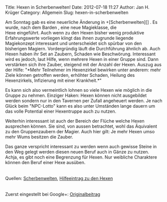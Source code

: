 Title: Hexen in Scherbenwelten!
Date: 2012-07-18 11:27
Author: Jan H. Krüger
Category: Allgemein
Slug: hexen-in-scherbenwelten

<span>  
</span>  
<span><span>Am Sonntag gab es eine neuerliche Änderung
in </span><span>+</span>[Scherbenwelten][] <span>. Es wurde, nach dem
Barden</span><span> , eine neue Magieklasse, die
Hexe</span><span> eingeführt. </span></span><span>Auch wenn zu den Hexen
bisher wenig produktive Erfahrungswerte vorliegen klingt das ihnen
zugrunde liegende Magiekonzept interessant und unterscheidet sich
spürbar von den bisherigen Magiern.</span>  
<span>  
<span>Vordergründig läuft die Durchführung ähnlich ab. Auch Hexen haben
ihr Set an Zaubern, Schaden wie Beschwörung. Interessant wird es jedoch,
laut Hilfe, wenn mehrere Hexen in einer Gruppe sind. Dann verstärken
sich ihre Zauber, steigend mit der Anzahl der Hexen.</span>  
<span>Auszug aus der Hilfe: "*Mehr Teilnehmer im Hexenzirkel bewirken
unter anderem: mehr Ziele können getroffen werden, erhöhter Schaden,
Heilung des Hexenzirkels, Infizierung mit einer Krankheit.*"</span>  
  
<span>Es kann sich also vermeintlich lohnen so viele Hexen wie möglich
in die Gruppe zu nehmen. Einziger Haken: Hexen können nicht ausgebildet
werden sondern nur in den Tavernen per Zufall angeheuert werden. Je nach
Glück beim "NPC-Lotto" kann es also unter Umständen lange dauern um das
volle Potential einer Hexentruppe auch zu nutzen.</span>  
  
<span>Weiterhin interessant ist auch der Bereich der Flüche welche Hexen
ausprechen können. Sie sind, von aussen betrachtet, wohl das Äquivalent
zu den Gruppenzaubern der Magier. Auch hier gilt: Je mehr Hexen umso
mehr Wums besitzen die Zauber.</span>  
  
<span>Das ganze verspricht interessant zu werden wenn auch gewisse
Steine in den Weg gelegt werden diesen neuen Beruf auch in Gänze zu
nutzen.</span>  
<span>Achja, es gibt noch eine Begrenzung für Hexen. Nur weibliche
Charaktere können den Beruf einer Hexe ausüben.</span> </span>  
<span><span>  
</span></span>  
<span>Quellen: [Scherbenwelten][1], [Hilfeeintrag zu den
Hexen][]</span>  
<span>  
</span>  
<span>Zuerst eingestellt bei Google+: [Originalbeitrag][]</span>

  [Scherbenwelten]: https://plus.google.com/109088946969897946951
  [1]: http://scherbenwelten.de/kommnew.php?viewer=1&css=&kategorie=1&beitrag=132374
  [Hilfeeintrag zu den Hexen]: http://scherbenwelten.de/help.php?id=22
  [Originalbeitrag]: https://plus.google.com/103826376633698210026/posts/6eHMv8Tu9Zm
